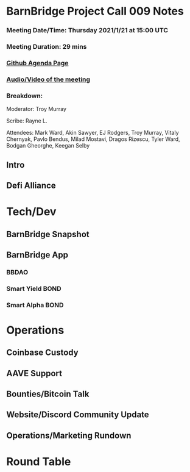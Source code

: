 # BarnBridge Project Call 009 Notes 
### Meeting Date/Time: Thursday 2021/1/21 at 15:00 UTC
### Meeting Duration: 29 mins
### [Github Agenda Page](https://github.com/BarnBridge/BarnBridge-PM/issues/13)
### [Audio/Video of the meeting](https://www.youtube.com/watch?v=qP4SSKuDFOs)
### Breakdown: 

Moderator: Troy Murray

Scribe: Rayne L.

Attendees: Mark Ward, Akin Sawyer, EJ Rodgers, Troy Murray, Vitaly Chernyak, Pavlo Bendus, Milad Mostavi, Dragos Rizescu, Tyler Ward, Bodgan Gheorghe, Keegan Selby

## Intro

## Defi Alliance


# Tech/Dev

## BarnBridge Snapshot

## BarnBridge App

### BBDAO

### Smart Yield BOND

### Smart Alpha BOND

# Operations

## Coinbase Custody

## AAVE Support

## Bounties/Bitcoin Talk

## Website/Discord Community Update

## Operations/Marketing Rundown

# Round Table
